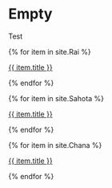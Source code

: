 ---
---

# Empty

Test

{% for item in site.Rai %}
  <p><a href="{{ item.url }}"> {{ item.title }} </a></p>
{% endfor %}


{% for item in site.Sahota %}
  <p><a href="{{ item.url }}"> {{ item.title }} </a></p>
{% endfor %}

{% for item in site.Chana %}
  <p><a href="{{ item.url }}"> {{ item.title }} </a></p>
{% endfor %}
